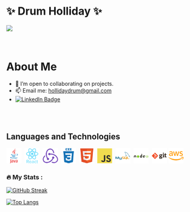 <!--  ### <div id="title"> 
 <p align="center">  ✨ DRUM HOLLIDAY ✨  </p>
 </div> -->
# ✨ Drum Holliday ✨  
  
<!--   <div align="center">
  <img src="https://media.giphy.com/media/dWesBcTLavkZuG35MI/giphy.gif" width="600" height="300"/>
</div> -->

<!-- ## Full Stack Engineer and Software Developer -->
 <div id="header" align="left">
    <img src="https://media.giphy.com/media/VTtANKl0beDFQRLDTh/giphy.gif" width="600"/>
  </div>
  <br><br>
<!-- <div id="header" align="left">
    <img src="https://media.giphy.com/media/VTtANKl0beDFQRLDTh/giphy.gif" width="300"/>
  </div> -->

<!-- - 🔭 I’m currently working on building an application using OpenAI's API. -->
# About Me 
- 👯 I’m open to collaborating on projects.
- 📫 Email me: hollidaydrum@gmail.com   
- <div id="badges">
  <a href="https://www.linkedin.com/in/drumholliday/">
    <img src="https://img.shields.io/badge/LinkedIn-blue?style=for-the-badge&logo=linkedin&logoColor=white" alt="LinkedIn Badge"/>
  </a>
  </div>
<!--   <div id="header" align="center">
    <img src="https://media.giphy.com/media/VTtANKl0beDFQRLDTh/giphy.gif" width="300"/>
  </div> -->
<!--   <div id="header" align="center">
    <img src="https://media.giphy.com/media/VTtANKl0beDFQRLDTh/giphy.gif" width="300"/>
  </div> -->
  <br><br>
<!--   <div id="header" align="center">
    <img src="https://media.giphy.com/media/VTtANKl0beDFQRLDTh/giphy.gif" width="300"/>
  </div>
  <br><br> -->
<!--  <div id="title"> 
 <p align="center">👯 I’m open to collaborating on projects.</p>
 <p align="center">📫 Email me: hollidaydrum@gmail.com </p>
 </div>
 <div id="title"> 
 <p align="center">📫 Email me: hollidaydrum@gmail.com </p>
 </div> -->
<!-- - 👯 I’m open to collaborating on projects.
- 📫 Email me: hollidaydrum@gmail.com   
<div id="badges">
  <a href="https://www.linkedin.com/in/drumholliday/">
    <img src="https://img.shields.io/badge/LinkedIn-blue?style=for-the-badge&logo=linkedin&logoColor=white" alt="LinkedIn Badge"/>
  </a>
  </div>
  <div id="header" align="center">
    <img src="https://media.giphy.com/media/VTtANKl0beDFQRLDTh/giphy.gif" width="300"/>
  </div> -->
  
## Languages and Technologies
 
<div>
  <img src="https://github.com/devicons/devicon/blob/master/icons/java/java-original-wordmark.svg" title="Java" alt="Java" width="40" height="40"/>&nbsp;
  <img src="https://github.com/devicons/devicon/blob/master/icons/react/react-original-wordmark.svg" title="React" alt="React" width="40" height="40"/>&nbsp;
  <img src="https://github.com/devicons/devicon/blob/master/icons/redux/redux-original.svg" title="Redux" alt="Redux " width="40" height="40"/>&nbsp;
  <img src="https://github.com/devicons/devicon/blob/master/icons/css3/css3-plain-wordmark.svg"  title="CSS3" alt="CSS" width="40" height="40"/>&nbsp;
  <img src="https://github.com/devicons/devicon/blob/master/icons/html5/html5-original.svg" title="HTML5" alt="HTML" width="40" height="40"/>&nbsp;
  <img src="https://github.com/devicons/devicon/blob/master/icons/javascript/javascript-original.svg" title="JavaScript" alt="JavaScript" width="40" height="40"/>&nbsp;
  <img src="https://github.com/devicons/devicon/blob/master/icons/mysql/mysql-original-wordmark.svg" title="MySQL"  alt="MySQL" width="40" height="40"/>&nbsp;
  <img src="https://github.com/devicons/devicon/blob/master/icons/nodejs/nodejs-original-wordmark.svg" title="NodeJS" alt="NodeJS" width="40" height="40"/>&nbsp;
  <img src="https://github.com/devicons/devicon/blob/master/icons/git/git-original-wordmark.svg" title="Git" **alt="Git" width="40" height="40"/>
   <img src="https://github.com/devicons/devicon/blob/master/icons/amazonwebservices/amazonwebservices-plain-wordmark.svg" title="AWS" alt="AWS" width="40" height="40"/>&nbsp;
</div>

### :fire: My Stats :
<!-- https://github-readme-streak-stats.herokuapp.com/?user=CoderCoding00 -->
[![GitHub Streak](http://github-readme-streak-stats.herokuapp.com?user=CoderCoding00&theme=dark&background=000000)](https://git.io/streak-stats)
<!-- [![GitHub Streak](https://github-readme-streak-stats.herokuapp.com?user=CoderCoding00&theme=dark)](https://git.io/streak-stats) -->
[![Top Langs](https://github-readme-stats.vercel.app/api/top-langs/?username=CoderCoding00&layout=compact&theme=vision-friendly-dark)](https://github.com/anuraghazra/github-readme-stats)

